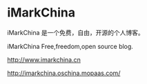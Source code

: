 iMarkChina
==========

iMarkChina 是一个免费，自由，开源的个人博客。

iMarkChina Free,freedom,open source blog.

http://www.imarkchina.cn

http://imarkchina.oschina.mopaas.com/
